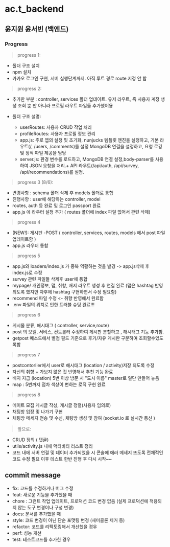 # ac.t_backend

## 윤지원 윤서빈 (백엔드)

### Progress

> progress 1:

- 폴더 구조 설치
- npm 설치
- 카카오 로그인 구현, 서버 실행단계까지. 아직 루트 경로 route 지정 안 함

> progress 2:

- 추가한 부분 :
  controller, services 폴더 업데이트. 유저 라우트, 즉 사용자 계정 생성 조회 뿐 만 아니라 프로필 라우트 파일들 추가했어용

- 폴더 구조 설명:

  - userRoutes: 사용자 CRUD 작업 처리
  - profileRoutes: 사용자 프로필 정보 관리
  - app.js:
    주로 앱의 설정 및 초기화, nunjucks 템플릿 엔진을 설정하고, 기본 라우트(/, /users, /comments)를 설정 MongoDB 연결을 설정하고, 요청 로깅 및 정적 파일 제공을 담당
  - server.js:
    환경 변수를 로드하고, MongoDB 연결 설정,body-parser를 사용하여 JSON 요청을 처리.+ API 라우트(/api/auth, /api/survey, /api/recommendations)를 설정.

> progress 3 (8/6):

- 변경사항 : schema 폴더 삭제 후 models 폴더로 통합
- 진행사항 : user에 해당하는 controller, model
- routes, auth 등 완료 및 로그인 passport 완료
- app.js 에 라우터 설정 추가 ( routes 폴더에 index 파일 없어서 관련 삭제)

> progress 4

- (NEW!): 게시판 -POST ( controller, services, routes, models 에서 post 파일 업데이트함 )
- app.js 라우터 통합

> progress 5

- app.js와 loaders/index.js 가 중복 역활하는 것을 발경 -> app.js삭제 후 index.js로 수정
- survey 관련 파일들 삭제후 user에 통합
- mypage/ 개인정보, 맵, 취향, 배지 라우트 생성 후 연결 완료 (맵은 hashtag 반영되도록 했지만 차후에 hashtag 구현하면서 수정 필요함)
- recommend 파일 수정 <- 취향 반영해서 완료함
- .env 파일의 위치로 인한 트러블 슈팅 완료!!!

> progress 6

- 게시물 분류, 해시태그 ( controller, service,route)
- post 의 모델, 서비스, 컨트롤러 수정하여 게시판 분할하고 , 해시태그 기능 추가함.
- getpost 메소드에서 별점 필드 기준으로 후기/자유 게시판 구분하여 조회할수있도록함

> progress 7

- postcontorller에서 user로 해시태그 (location / activity)저장 되도록 수정
- 자신의 취향 + 가보지 않은 것 반영해서 추천 기능 완료
- 배지 지급 (location) 5번 이상 방문 시 "도시 이름" master로 일단 만들어 놓음
- map : 5번까지 점차 색상이 변하는 로직 구현 완료

> progress 8

- 메이트 모집 게시글 작성, 게시글 정렬(사용자 임의로)
- 채팅방 입장 및 나가기 구현
- 채팅방 메세지 전송 및 수신, 채팅방 생성 및 참여 (socket.io 로 실시간 통신 )

> 앞으로:

- CRUD 정의 ( 댓글)
- utils/activity.js 내에 액티비티 리스트 정리
- 코드 내에 서버 연결 및 데이터 추가되었을 시 콘솔에 에러 메세지 뜨도록 전체적인 코드 수정 필요 이후 테스트 한반 진행 후 다시 시작~~

## commit message

- fix: 코드를 수정하거나 버그 수정
- feat: 새로운 기능을 추가했을 때
- chore : 그런트 작업 업데이트, 프로덕션 코드 변경 없음 (실제 프로덕션에 적용되지 않는 도구 변경이나 구성 변경)
- docs: 문서를 추가했을 때
- style: 코드 변경이 아닌 단순 포맷팅 변경 (새미콜론 제거 등)
- refactor: 코드를 리펙토링해서 개선했을 경우
- perf: 성능 개선
- test: 테스트코드를 추가한 경우
